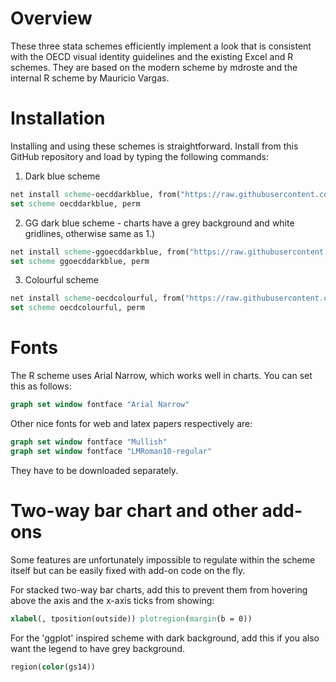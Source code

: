 # Overview

These three stata schemes efficiently implement a look that is consistent with the OECD visual identity guidelines and the existing Excel and R schemes. They are based on the modern scheme by mdroste and the internal R scheme by Mauricio Vargas.

# Installation

Installing and using these schemes is straightforward. Install from this GitHub repository and load by typing the following commands:

1. Dark blue scheme

```stata
net install scheme-oecddarkblue, from("https://raw.githubusercontent.com/petra-ic/stata-scheme-oecd/main/")
set scheme oecddarkblue, perm
```

2. GG dark blue scheme - charts have a grey background and white gridlines, otherwise same as 1.)

```stata
net install scheme-ggoecddarkblue, from("https://raw.githubusercontent.com/petra-ic/stata-scheme-oecd/main/")
set scheme ggoecddarkblue, perm
```

3. Colourful scheme

```stata
net install scheme-oecdcolourful, from("https://raw.githubusercontent.com/petra-ic/stata-scheme-oecd/main/")
set scheme oecdcolourful, perm
```

# Fonts

The R scheme uses Arial Narrow, which works well in charts. You can set this as follows:


```stata
graph set window fontface "Arial Narrow"
```

Other nice fonts for web and latex papers respectively are: 

```stata
graph set window fontface "Mullish"
graph set window fontface "LMRoman10-regular"
```

They have to be downloaded separately.

# Two-way bar chart and other add-ons

Some features are unfortunately impossible to regulate within the scheme itself but can be easily fixed with add-on code on the fly.

For stacked two-way bar charts, add this to prevent them from hovering above the axis and the x-axis ticks from showing:

```stata
xlabel(, tposition(outside)) plotregion(margin(b = 0))
```

For the 'ggplot' inspired scheme with dark background, add this if you also want the legend to have grey background. 

```stata
region(color(gs14))
```
